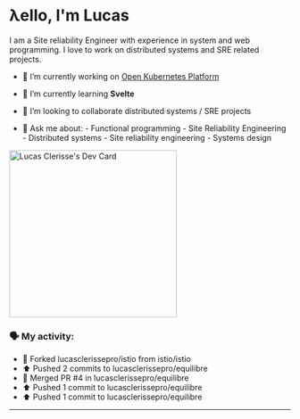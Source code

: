 # λello, I'm Lucas

I am a Site reliability Engineer with experience in system and web programming. I love to work on distributed systems and SRE related projects.

- 🔭 I’m currently working on [Open Kubernetes Platform](https://github.com/open-kubernetes-platform/okp)
- 🌱 I’m currently learning **Svelte**
- 👯 I’m looking to collaborate distributed systems / SRE projects

- 💬 Ask me about:
      - Functional programming
      - Site Reliability Engineering
      - Distributed systems
      - Site reliability engineering
      - Systems design

<a href="https://app.daily.dev/lucasclerissepr"><img src="https://api.daily.dev/devcards/325402480c4f457f961748160e6bf6eb.png?r=29p" width="300" alt="Lucas Clerisse's Dev Card"/></a>

### 🗣 My activity:

* 🍴 Forked lucasclerissepro/istio from istio/istio
* ⬆️ Pushed 2 commits to lucasclerissepro/equilibre
* 🎉 Merged PR #4 in lucasclerissepro/equilibre
* ⬆️ Pushed 1 commit to lucasclerissepro/equilibre
* ⬆️ Pushed 1 commit to lucasclerissepro/equilibre
---
